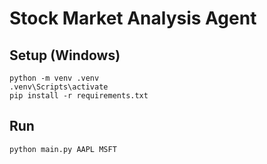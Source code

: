 # Stock Market Analysis Agent 

## Setup (Windows)
```
python -m venv .venv
.venv\Scripts\activate
pip install -r requirements.txt
```

## Run
```
python main.py AAPL MSFT
```
